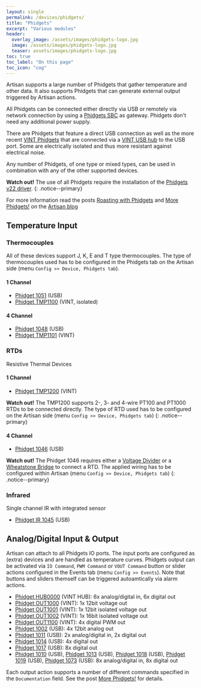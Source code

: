 ```yaml
---
layout: single
permalink: /devices/phidgets/
title: "Phidgets"
excerpt: "Various modules"
header:
  overlay_image: /assets/images/phidgets-logo.jpg
  image: /assets/images/phidgets-logo.jpg
  teaser: assets/images/phidgets-logo.jpg
toc: true
toc_label: "On this page"
toc_icon: "cog"
---
```

Artisan supports a large number of Phidgets that gather temperature and other data. It also supports Phidgets that can generate external output triggered by Artisan actions.

All Phidgets can be connected either directly via USB or remotely via network connection by using a [Phidgets SBC](http://www.phidgets.com/products.php?category=21&product_id=1073_0) as gateway. Phidgets don't need any additional power supply.

There are Phidgets that feature a direct USB connection as well as the more recent [VINT Phidgets](https://www.phidgets.com/docs/What_is_VINT%3F) that are connected via a [VINT USB hub](https://www.phidgets.com/?tier=3&catid=2&pcid=1&prodid=643) to the USB port. Some are electrically isolated and thus more resistant against electrical noise.

Any number of Phidgets, of one type or mixed types, can be used in combination with any of the other supported devices.

**Watch out!** The use of all Phidgets require the installation of the [Phidgets v22 driver](https://artisan-roasterscope.blogspot.de/2017/12/more-phidgets.html).
{: .notice--primary}

For more information read the posts [Roasting with Phidgets](https://artisan-roasterscope.blogspot.it/2017/12/roasting-with-phidgets.html) and [More Phidgets!](https://artisan-roasterscope.blogspot.it/2017/12/more-phidgets.html) on the [Artisan blog](https://artisan-roasterscope.blogspot.it/)

## Temperature Input

### Thermocouples

All of these devices support J, K, E and T type thermocouples. The type of thermocouples used has to be configured in the Phidgets tab on the Artisan side (menu `Config >> Device, Phidgets tab`).

#### 1 Channel

* [Phidget 1051](https://www.phidgets.com/?tier=3&catid=14&pcid=12&prodid=43) (USB)
* [Phidget TMP1100](https://www.phidgets.com/?tier=3&catid=64&pcid=57&prodid=725) (VINT, isolated)

#### 4 Channel

* [Phidget 1048](https://www.phidgets.com/?tier=3&catid=14&pcid=12&prodid=38) (USB)
* [Phidget TMP1101](https://www.phidgets.com/?tier=3&catid=64&pcid=57&prodid=726) (VINT)

### RTDs

Resistive Thermal Devices

#### 1 Channel

* [Phidget TMP1200](https://www.phidgets.com/?tier=3&catid=64&pcid=57&prodid=968) (VINT)
 
**Watch out!** The TMP1200 supports 2-, 3- and 4-wire PT100 and PT1000 RTDs to be connected directly. The type of RTD used has to be configured on the Artisan side (menu `Config >> Device, Phidgets tab`)
{: .notice--primary}

#### 4 Channel

* [Phidget 1046](https://www.phidgets.com/?tier=3&catid=2&pcid=1&prodid=35) (USB)

**Watch out!** The Phidget 1046 requires either a [Voltage Divider](http://www.phidgets.com/docs/3175_User_Guide#Using_a_Voltage_Divider) or a [Wheatstone Bridge](http://www.phidgets.com/docs/3175_User_Guide#Using_a_Wheatstone_Bridge) to connect a RTD. The applied wiring has to be configured within Artisan (menu `Config >> Device, Phidgets tab`)
{: .notice--primary}


### Infrared

Single channel IR with integrated sensor

* [Phidget IR 1045](https://www.phidgets.com/?tier=3&catid=14&pcid=12&prodid=34) (USB)


## Analog/Digital Input & Output

Artisan can attach to all Phidgets IO ports. The input ports are configured as (extra) devices and are handled as temperature curves. Phidgets output can be activated via `IO Command`, `PWM Command` or `VOUT Command` button or slider actions configured in the Events tab (menu `Config >> Events`). Note that buttons and sliders themself can be triggered autoamtically via alarm actions.

* [Phidget  HUB0000](https://www.phidgets.com/?tier=3&catid=2&pcid=1&prodid=643) (VINT HUB): 6x analog/digital in, 6x digital out
* [Phidget OUT1000](https://www.phidgets.com/?tier=3&catid=2&pcid=1&prodid=711) (VINT): 1x 12bit voltage out
* [Phidget OUT1001](https://www.phidgets.com/?tier=3&catid=2&pcid=1&prodid=712) (VINT): 1x 12bit isolated voltage out
* [Phidget OUT1002](https://www.phidgets.com/?tier=3&catid=2&pcid=1&prodid=713) (VINT): 1x 16bit isolated voltage out
* [Phidget OUT1100](https://www.phidgets.com/?tier=3&catid=2&pcid=1&prodid=714) (VINT): 4x digital PWM out
* [Phidget 1002](https://www.phidgets.com/?tier=3&catid=2&pcid=1&prodid=2) (USB): 4x 12bit analog out
* [Phidget 1011](https://www.phidgets.com/?tier=3&catid=2&pcid=1&prodid=4) (USB): 2x analog/digital in, 2x digital out
* [Phidget 1014](https://www.phidgets.com/?tier=3&prodid=9) (USB): 4x digital out
* [Phidget 1017](https://www.phidgets.com/?tier=3&catid=46&pcid=39&prodid=15) (USB): 8x digital out
* [Phidget 1010](https://www.phidgets.com/?tier=3&catid=2&pcid=1&prodid=3) (USB), [Phidget 1013](https://www.phidgets.com/?tier=3&prodid=8) (USB), [Phidget 1018](https://www.phidgets.com/?tier=3&catid=2&pcid=1&prodid=18) (USB), [Phidget 1019](https://www.phidgets.com/?tier=3&catid=2&pcid=1&prodid=20) (USB), [Phidget 1073](https://www.phidgets.com/?tier=3&catid=1&pcid=0&prodid=69) (USB): 8x analog/digital in, 8x digital out

Each output action supports a number of different commands specified in the `Documentation` field. See the post [More Phidgets!](https://artisan-roasterscope.blogspot.it/2017/12/more-phidgets.html) for details.
